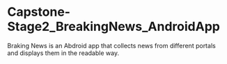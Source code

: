 # Capstone-Stage2_BreakingNews_AndroidApp
Braking News  is an Abdroid app that collects news from different portals and displays them in the readable way.

